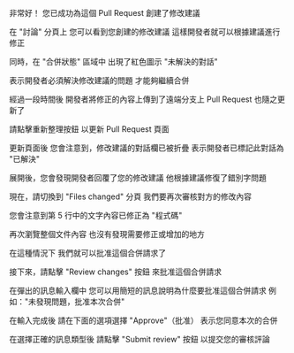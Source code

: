 非常好！
您已成功為這個 Pull Request 
創建了修改建議 

在 "討論" 分頁上
您可以看到您創建的修改建議
這樣開發者就可以根據建議進行修正

同時，在 "合併狀態" 區域中
出現了紅色圖示 "未解決的對話"  

表示開發者必須解決修改建議的問題
才能夠繼續合併

經過一段時間後
開發者將修正的內容上傳到了遠端分支上
Pull Request 也隨之更新了

請點擊重新整理按鈕
以更新 Pull Request 頁面

更新頁面後
您會注意到，修改建議的對話欄已被折疊
表示開發者已標記此對話為 "已解決"

展開後，您會發現開發者回覆了您的修改建議
他根據建議修復了錯別字問題

現在，請切換到 "Files changed" 分頁
我們要再次審核對方的修改內容

您會注意到第 5 行中的文字內容已修正為 "程式碼"

再次瀏覽整個文件內容
也沒有發現需要修正或增加的地方

在這種情況下
我們就可以批准這個合併請求了

接下來，請點擊 "Review changes" 按鈕
來批准這個合併請求

在彈出的訊息輸入欄中
您可以用簡短的訊息說明為什麼要批准這個合併請求
例如："未發現問題，批准本次合併"

在輸入完成後
請在下面的選項選擇 "Approve"（批准）
表示您同意本次的合併

在選擇正確的訊息類型後
請點擊 "Submit review" 按鈕
以提交您的審核評論
